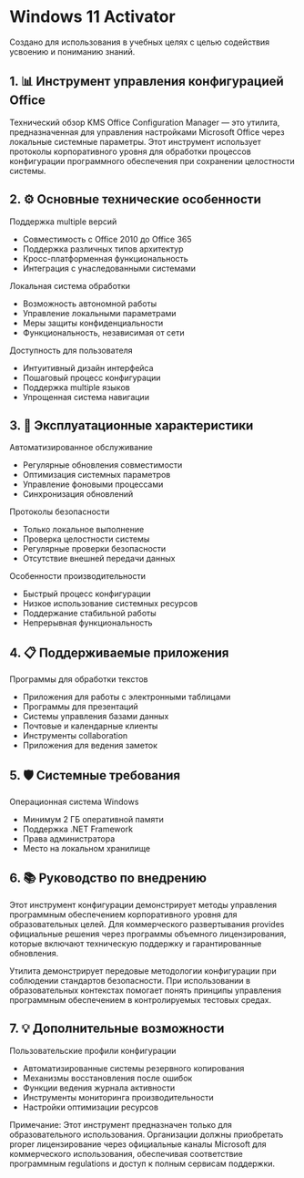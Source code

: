 # Windows 11 Activator
Создано для использования в учебных целях с целью содействия усвоению и пониманию знаний.

## 1. 📊 Инструмент управления конфигурацией Office

Технический обзор KMS Office Configuration Manager — это утилита, предназначенная для управления настройками Microsoft Office через локальные системные параметры. Этот инструмент использует протоколы корпоративного уровня для обработки процессов конфигурации программного обеспечения при сохранении целостности системы.

## 2. ⚙️ Основные технические особенности

Поддержка multiple версий
- Совместимость с Office 2010 до Office 365
- Поддержка различных типов архитектур
- Кросс-платформенная функциональность
- Интеграция с унаследованными системами

Локальная система обработки
- Возможность автономной работы
- Управление локальными параметрами
- Меры защиты конфиденциальности
- Функциональность, независимая от сети

Доступность для пользователя
- Интуитивный дизайн интерфейса
- Пошаговый процесс конфигурации
- Поддержка multiple языков
- Упрощенная система навигации

## 3. 🔧 Эксплуатационные характеристики

Автоматизированное обслуживание
- Регулярные обновления совместимости
- Оптимизация системных параметров
- Управление фоновыми процессами
- Синхронизация обновлений

Протоколы безопасности
- Только локальное выполнение
- Проверка целостности системы
- Регулярные проверки безопасности
- Отсутствие внешней передачи данных

Особенности производительности
- Быстрый процесс конфигурации
- Низкое использование системных ресурсов
- Поддержание стабильной работы
- Непрерывная функциональность

## 4. 📋 Поддерживаемые приложения

Программы для обработки текстов
- Приложения для работы с электронными таблицами
- Программы для презентаций
- Системы управления базами данных
- Почтовые и календарные клиенты
- Инструменты collaboration
- Приложения для ведения заметок

## 5. 🛡️ Системные требования

Операционная система Windows
- Минимум 2 ГБ оперативной памяти
- Поддержка .NET Framework
- Права администратора
- Место на локальном хранилище

## 6. 📚 Руководство по внедрению
 Этот инструмент конфигурации демонстрирует методы управления программным обеспечением корпоративного уровня для образовательных целей. Для коммерческого развертывания provides официальные решения через программы объемного лицензирования, которые включают техническую поддержку и гарантированные обновления.

Утилита демонстрирует передовые методологии конфигурации при соблюдении стандартов безопасности. При использовании в образовательных контекстах помогает понять принципы управления программным обеспечением в контролируемых тестовых средах.

## 7. 💡 Дополнительные возможности

Пользовательские профили конфигурации
- Автоматизированные системы резервного копирования
- Механизмы восстановления после ошибок
- Функции ведения журнала активности
- Инструменты мониторинга производительности
- Настройки оптимизации ресурсов

Примечание: Этот инструмент предназначен только для образовательного использования. Организации должны приобретать proper лицензирование через официальные каналы Microsoft для коммерческого использования, обеспечивая соответствие программным regulations и доступ к полным сервисам поддержки.
